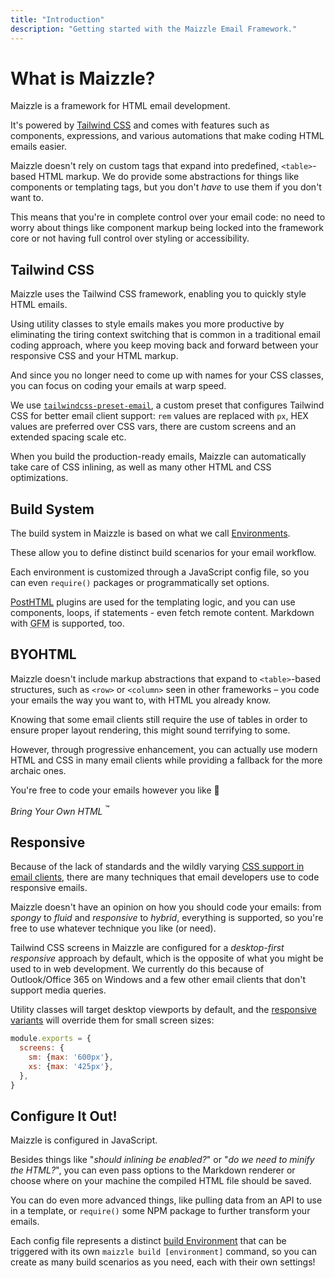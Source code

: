```yaml
---
title: "Introduction"
description: "Getting started with the Maizzle Email Framework."
---
```


# What is Maizzle?

Maizzle is a framework for HTML email development.

It's powered by [Tailwind CSS](https://tailwindcss.com/) and comes with features such as components, expressions, and various automations that make coding HTML emails easier.

Maizzle doesn't rely on custom tags that expand into predefined, `<table>`-based HTML markup. We do provide some abstractions for things like components or templating tags, but you don't _have_ to use them if you don't want to.

This means that you're in complete control over your email code: no need to worry about things like component markup being locked into the framework core or not having full control over styling or accessibility.

## Tailwind CSS

Maizzle uses the Tailwind CSS framework, enabling you to quickly style HTML emails.

Using utility classes to style emails makes you more productive by eliminating the tiring context switching that is common in a traditional email coding approach, where you keep moving back and forward between your responsive CSS and your HTML markup.

And since you no longer need to come up with names for your CSS classes, you can focus on coding your emails at warp speed.

We use [`tailwindcss-preset-email`](https://github.com/maizzle/tailwindcss-preset-email), a custom preset that configures Tailwind CSS for better email client support: `rem` values are replaced with `px`, HEX values are preferred over CSS vars, there are custom screens and an extended spacing scale etc.

When you build the production-ready emails, Maizzle can automatically take care of CSS inlining, as well as many other HTML and CSS optimizations.

## Build System

The build system in Maizzle is based on what we call [Environments](/docs/environments).

These allow you to define distinct build scenarios for your email workflow.

Each environment is customized through a JavaScript config file, so you can even `require()` packages or programmatically set options.

[PostHTML](https://posthtml.org/) plugins are used for the templating logic, and you can use components, loops, if statements - even fetch remote content. Markdown with <abbr title="GitHub Flavored Markdown">GFM</abbr> is supported, too.

## BYOHTML

Maizzle doesn't include markup abstractions that expand to `<table>`-based structures, such as `<row>` or `<column>` seen in other frameworks &ndash; you code your emails the way you want to, with HTML you already know.

Knowing that some email clients still require the use of tables in order to ensure proper layout rendering, this might sound terrifying to some.

However, through progressive enhancement, you can actually use modern HTML and CSS in many email clients while providing a fallback for the more archaic ones.

You're free to code your emails however you like 💪

_Bring Your Own HTML_ <sup>&trade;</sup>

## Responsive

Because of the lack of standards and the wildly varying [CSS support in email clients](https://www.caniemail.com/), there are many techniques that email developers use to code responsive emails.

Maizzle doesn't have an opinion on how you should code your emails: from _spongy_ to _fluid_ and _responsive_ to _hybrid_, everything is supported, so you're free to use whatever technique you like (or need).

Tailwind CSS screens in Maizzle are configured for a _desktop-first responsive_ approach by default, which is the opposite of what you might be used to in web development. We currently do this because of Outlook/Office 365 on Windows and a few other email clients that don't support media queries.

Utility classes will target desktop viewports by default, and the [responsive variants](https://tailwindcss.com/docs/responsive-design) will override them for small screen sizes:

```js [tailwind.config.js] no-copy
module.exports = {
  screens: {
    sm: {max: '600px'},
    xs: {max: '425px'},
  },
}
```

## Configure It Out!

Maizzle is configured in JavaScript.

Besides things like "_should inlining be enabled?_" or "_do we need to minify the HTML?_", you can even pass options to the Markdown renderer or choose where on your machine the compiled HTML file should be saved.

You can do even more advanced things, like pulling data from an API to use in a template, or `require()` some NPM package to further transform your emails.

Each config file represents a distinct [build Environment](/docs/environments) that can be triggered with its own `maizzle build [environment]` command, so you can create as many build scenarios as you need, each with their own settings!
